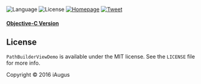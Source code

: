 ![Language](https://img.shields.io/badge/language-Swift%202-orange.svg)
![License](https://img.shields.io/badge/License-MIT-2181C3.svg)
[![Homepage](https://img.shields.io/badge/Homepage-iAugus-9021C5.svg)](http://iAugus.com)
[![Tweet](https://img.shields.io/badge/Tweet-%40iAugux-1B95E0.svg)](https://twitter.com/iaugux)

#### [Objective-C Version](https://github.com/twotoasters/AnimatedPath)

## License
`PathBuilderViewDemo` is available under the MIT license. See the `LICENSE` file for more info.

Copyright © 2016 iAugus



